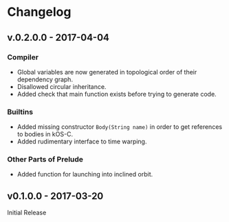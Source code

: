 # Changelog

## v.0.2.0.0 - 2017-04-04

### Compiler

- Global variables are now generated in topological order of their dependency graph.
- Disallowed circular inheritance.
- Added check that main function exists before trying to generate code.

### Builtins

- Added missing constructor `Body(String name)` in order to get references to bodies in kOS-C.
- Added rudimentary interface to time warping.

### Other Parts of Prelude

- Added function for launching into inclined orbit.

## v0.1.0.0 - 2017-03-20

Initial Release
